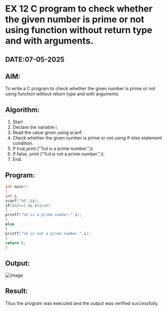 # EX 12 C program to check whether the given number is prime or not using function without return type and with arguments.
## DATE:07-05-2025
## AIM:
To write a C program to check whether the given number is prime or not using function without return type and with arguments.

## Algorithm:
1. Start
2. Declare the variable i.
3. Read the value given using scanf.
4. Check whether the given number is prime or not using if-else statement condition.
5. If true,print ("%d is a prime number.",i).
6. If false, print ("%d is not a prime number.",i).
7. End. 

## Program:
```c program
int main()
{
int i; 
scanf("%d",&i);
if(i%2==1 && i%1==0)
{
printf("%d is a prime number.",i);
}
else
{
printf("%d is not a prime number.",i);
}
return 0;
}
```

## Output:
![image](https://github.com/user-attachments/assets/aff9d795-17d7-4f50-a802-5002f9b71a79)

## Result:
Thus the program was executed and the output was verified successfully.
